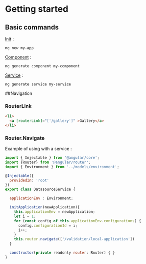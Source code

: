 # Getting started
## Basic commands
<u>Init</u> :
```
ng new my-app
```
<u>Component</u> :
```
ng generate component my-component
```
<u>Service</u> :
```
ng generate service my-service
```
##Navigation
### RouterLink
```html
<li>
  <a [routerLink]="['/gallery']" >Gallery</a>
</li>
```
### Router.Navigate
Example of using with a service :
```javascript
import { Injectable } from '@angular/core';
import {Router} from '@angular/router';
import { Environment } from '../models/environment';

@Injectable({
  providedIn: 'root'
})
export class DatasourceService {

  applicationEnv : Environment;

  initApplication(newApplication){
    this.applicationEnv = newApplication;
    let i = 1;
    for (const config of this.applicationEnv.configurations) {
      config.configurationId = i;
      i++;
    }
    this.router.navigate(['/validation/local-application'])
  }

  constructor(private readonly router: Router) { }
}
```






